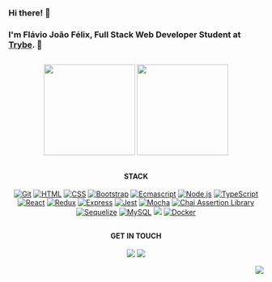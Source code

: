 ### Hi there! 👋
### I'm Flávio João Félix, Full Stack Web Developer Student at [Trybe](https://github.com/betrybe). 💚

##

<!--
**flaviojoaofelix/flaviojoaofelix** is a ✨ _special_ ✨ repository because its `README.md` (this file) appears on your GitHub profile.

Here are some ideas to get you started:

- 🔭 I’m currently working on ...
- 🌱 I’m currently learning ...
- 👯 I’m looking to collaborate on ...
- 🤔 I’m looking for help with ...
- 💬 Ask me about ...
- 📫 How to reach me: ...
- 😄 Pronouns: ...
- ⚡ Fun fact: ...
-->

<div align="center">
  <img height="180em" src="https://github-readme-stats-git-masterrstaa-rickstaa.vercel.app/api?username=flaviojoaofelix&show_icons=true&theme=dark&include_all_commits=true&count_private=true"/>
  <img height="180em" src="https://github-readme-stats-git-masterrstaa-rickstaa.vercel.app/api/top-langs/?username=flaviojoaofelix&layout=compact&langs_count=7&theme=dark"/>
</div>

##

<div align="center">
  <h4>STACK</h4>
  <p align="center">
    <a href="https://git-scm.com/" target="_blank" rel="noreferrer"><img src="https://img.shields.io/badge/-GIT-%23F05032?style=for-the-badge&logo=git&logoColor=white" alt="Git" /></a>
    <a href="https://developer.mozilla.org/en-US/docs/Glossary/HTML5" target="_blank" rel="noreferrer"><img src="https://img.shields.io/badge/-HTML-%23E34F26?style=for-the-badge&logo=html5&logoColor=white" alt="HTML" /></a>
    <a href="https://www.w3.org/TR/CSS/#css" target="_blank" rel="noreferrer"><img src="https://img.shields.io/badge/-CSS-%231572B6?style=for-the-badge&logo=css3&logoColor=white" alt="CSS" /></a>
    <a href="https://getbootstrap.com/" target="_blank" rel="noreferrer"><img src="https://img.shields.io/badge/-Bootstrap-%237952B3?style=for-the-badge&logo=bootstrap&logoColor=white" alt="Bootstrap" /></a>
    <a href="https://developer.mozilla.org/en-US/docs/Web/JavaScript" target="_blank" rel="noreferrer"><img src="https://img.shields.io/badge/-JavaScript-%23F7DF1E?style=for-the-badge&logo=javascript&logoColor=black" alt="Ecmascript" /></a>
    <a href="https://nodejs.org/" target="_blank" rel="noreferrer"><img src="https://img.shields.io/badge/-NodeJS-%23339933?style=for-the-badge&logo=node.js&logoColor=white" alt="Node.js" /></a>
    <a href="https://www.typescriptlang.org/" target="_blank" rel="noreferrer"><img src="https://img.shields.io/badge/-TypeScript-%233178C6?style=for-the-badge&logo=typescript&logoColor=white" alt="TypeScript" /></a>
    <a href="https://reactjs.org/" target="_blank" rel="noreferrer"><img src="https://img.shields.io/badge/-React-%2361DAFB?style=for-the-badge&logo=react&logoColor=black" alt="React" /></a>
    <a href="https://redux.js.org/" target="_blank" rel="noreferrer"><img src="https://img.shields.io/badge/-Redux-%23764ABC?style=for-the-badge&logo=redux&logoColor=white" alt="Redux" /></a>
    <a href="https://expressjs.com/" target="_blank" rel="noreferrer"><img src="https://img.shields.io/badge/-Express-%23000000?style=for-the-badge&logo=express&logoColor=white" alt="Express" /></a>
    <a href="https://jestjs.io/" target="_blank" rel="noreferrer"><img src="https://img.shields.io/badge/-Jest-%23C21325?style=for-the-badge&logo=jest&logoColor=white" alt="Jest" /></a>
    <a href="https://mochajs.org/" target="_blank" rel="noreferrer"><img src="https://img.shields.io/badge/-Mocha-%238D6748?style=for-the-badge&logo=mocha&logoColor=white" alt="Mocha" /></a>
    <a href="https://www.chaijs.com/" target="_blank" rel="noreferrer"><img src="https://img.shields.io/badge/-Chai-%23A30701?style=for-the-badge&logo=chai&logoColor=white" alt="Chai Assertion Library" /></a>
    <a href="https://sequelize.org/" target="_blank" rel="noreferrer"><img src="https://img.shields.io/badge/-Sequelize-%2352B0E7?style=for-the-badge&logo=sequelize&logoColor=white" alt="Sequelize" /></a>
    <a href="https://www.mysql.com/" target="_blank" rel="noreferrer"><img src="https://img.shields.io/badge/-MySQL-%234479A1?style=for-the-badge&logo=mysql&logoColor=white" alt="MySQL" /></a>
   <a href="https://www.php.net/" target="_blank" rel="noreferrer"><img src="https://img.shields.io/badge/-PHP-%23777BB4?style=for-the-badge&logo=php&logoColor=white" /></a>
    <a href="https://www.docker.com/" target="_blank" rel="noreferrer"><img src="https://img.shields.io/badge/-Docker-%232496ED?style=for-the-badge&logo=docker&logoColor=white" alt="Docker" /></a>
    <!--- <a href="https://code.visualstudio.com/" target="_blank" rel="noreferrer"><img src="https://img.shields.io/badge/-VSCode-%23007ACC?style=for-the-badge&logo=visualstudiocode&logoColor=white" alt="Visual Studio Code" /></a> --->
  </p>
</div>

##

<div align="center">
  <h4>GET IN TOUCH</h4>
  <p>
    <a href="https://www.linkedin.com/in/flaviojoaofelix/" target="_blank"><img src="https://img.shields.io/badge/-LinkedIn-%230077B5?style=for-the-badge&logo=linkedin&logoColor=white" target="_blank"></a>
    <a href="mailto:flaviojoaofelix.dev@gmail.com"><img src="https://img.shields.io/badge/-Email-%23EA4335?style=for-the-badge&logo=gmail&logoColor=white" /></a>
  </p>
</div>

<div align="right">
  <img src="https://visitor-badge.laobi.icu/badge?page_id=flaviojoaofelix" />
</div>

<!---
<p align="center">
  <a href="https://flaviojoaofelix.dev">
    <img src="https://skills.thijs.gg/icons?i=vscode,html,css,js,react,redux,nodejs,express,jest,php,wordpress,mysql,git,github,vite,docker&theme=light&perline=4" />
  </a>
</p>

<div align="center">
  <a href="https://git-scm.com/" target="_blank" rel="noreferrer"><img height="42em" src="https://raw.githubusercontent.com/devicons/devicon/master/icons/git/git-original-wordmark.svg" /></a>
  <a href="https://code.visualstudio.com/" target="_blank" rel="noreferrer"><img height="38em" src="https://raw.githubusercontent.com/devicons/devicon/master/icons/vscode/vscode-original-wordmark.svg" /></a>
  <a href="https://developer.mozilla.org/en-US/docs/Glossary/HTML5" target="_blank" rel="noreferrer"><img height="42em" src="https://raw.githubusercontent.com/devicons/devicon/master/icons/html5/html5-original-wordmark.svg" /></a>
  <a href="https://www.w3.org/TR/CSS/#css" target="_blank" rel="noreferrer"><img height="42em" src="https://raw.githubusercontent.com/devicons/devicon/master/icons/css3/css3-original-wordmark.svg" /></a>
  <a href="https://getbootstrap.com/" target="_blank" rel="noreferrer"><img height="38em" src="https://raw.githubusercontent.com/devicons/devicon/master/icons/bootstrap/bootstrap-original-wordmark.svg" /></a>
  <a href="https://developer.mozilla.org/en-US/docs/Web/JavaScript" target="_blank" rel="noreferrer"><img height="38em" src="https://raw.githubusercontent.com/devicons/devicon/master/icons/javascript/javascript-original.svg" /></a>
  <a href="https://reactjs.org/" target="_blank" rel="noreferrer"><img height="38em" src="https://raw.githubusercontent.com/devicons/devicon/master/icons/react/react-original-wordmark.svg" /></a>
  <a href="https://redux.js.org/" target="_blank" rel="noreferrer"><img height="38em" src="https://raw.githubusercontent.com/devicons/devicon/master/icons/redux/redux-original.svg" /></a>
  <a href="https://jestjs.io/" target="_blank" rel="noreferrer"><img height="38em" src="https://raw.githubusercontent.com/devicons/devicon/master/icons/jest/jest-plain.svg" /></a>
  <a href="https://testing-library.com/" target="_blank" rel="noreferrer"><img src="https://testing-library.com/img/octopus-64x64.png" width="38" height="38" alt="React Testing Library" /></a>
   <a href="https://eslint.org/" target="_blank" rel="noreferrer"><img height="42em" src="https://raw.githubusercontent.com/devicons/devicon/master/icons/eslint/eslint-original-wordmark.svg" /></a>
  <a href="https://www.php.net/" target="_blank" rel="noreferrer"><img height="42em" src="https://raw.githubusercontent.com/devicons/devicon/master/icons/php/php-original.svg" /></a>
  <a href="https://www.mysql.com/" target="_blank" rel="noreferrer"><img height="42em" src="https://raw.githubusercontent.com/devicons/devicon/master/icons/mysql/mysql-original-wordmark.svg" /></a>
  <a href="https://www.docker.com/" target="_blank" rel="noreferrer"><img height="42em" src="https://raw.githubusercontent.com/devicons/devicon/master/icons/docker/docker-original-wordmark.svg" /></a>
--->

